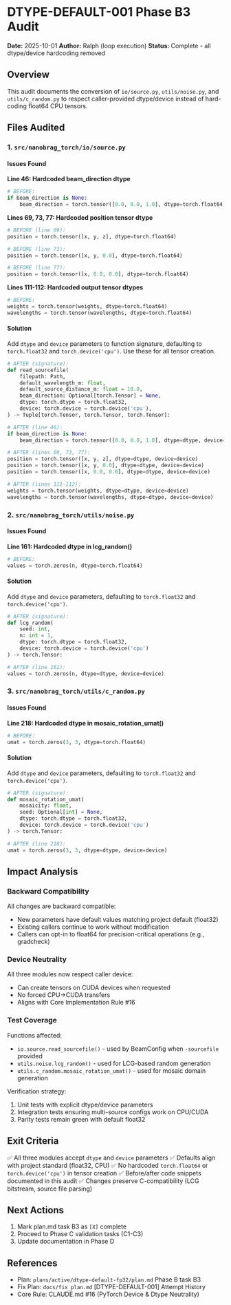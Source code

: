 # DTYPE-DEFAULT-001 Phase B3 Audit

**Date:** 2025-10-01
**Author:** Ralph (loop execution)
**Status:** Complete - all dtype/device hardcoding removed

## Overview

This audit documents the conversion of `io/source.py`, `utils/noise.py`, and `utils/c_random.py` to respect caller-provided dtype/device instead of hard-coding float64 CPU tensors.

## Files Audited

### 1. `src/nanobrag_torch/io/source.py`

#### Issues Found

**Line 46: Hardcoded beam_direction dtype**
```python
# BEFORE:
if beam_direction is None:
    beam_direction = torch.tensor([0.0, 0.0, 1.0], dtype=torch.float64)
```

**Lines 69, 73, 77: Hardcoded position tensor dtype**
```python
# BEFORE (line 69):
position = torch.tensor([x, y, z], dtype=torch.float64)

# BEFORE (line 73):
position = torch.tensor([x, y, 0.0], dtype=torch.float64)

# BEFORE (line 77):
position = torch.tensor([x, 0.0, 0.0], dtype=torch.float64)
```

**Lines 111-112: Hardcoded output tensor dtypes**
```python
# BEFORE:
weights = torch.tensor(weights, dtype=torch.float64)
wavelengths = torch.tensor(wavelengths, dtype=torch.float64)
```

#### Solution

Add `dtype` and `device` parameters to function signature, defaulting to `torch.float32` and `torch.device('cpu')`. Use these for all tensor creation.

```python
# AFTER (signature):
def read_sourcefile(
    filepath: Path,
    default_wavelength_m: float,
    default_source_distance_m: float = 10.0,
    beam_direction: Optional[torch.Tensor] = None,
    dtype: torch.dtype = torch.float32,
    device: torch.device = torch.device('cpu'),
) -> Tuple[torch.Tensor, torch.Tensor, torch.Tensor]:
```

```python
# AFTER (line 46):
if beam_direction is None:
    beam_direction = torch.tensor([0.0, 0.0, 1.0], dtype=dtype, device=device)
```

```python
# AFTER (lines 69, 73, 77):
position = torch.tensor([x, y, z], dtype=dtype, device=device)
position = torch.tensor([x, y, 0.0], dtype=dtype, device=device)
position = torch.tensor([x, 0.0, 0.0], dtype=dtype, device=device)
```

```python
# AFTER (lines 111-112):
weights = torch.tensor(weights, dtype=dtype, device=device)
wavelengths = torch.tensor(wavelengths, dtype=dtype, device=device)
```

### 2. `src/nanobrag_torch/utils/noise.py`

#### Issues Found

**Line 161: Hardcoded dtype in lcg_random()**
```python
# BEFORE:
values = torch.zeros(n, dtype=torch.float64)
```

#### Solution

Add `dtype` and `device` parameters, defaulting to `torch.float32` and `torch.device('cpu')`.

```python
# AFTER (signature):
def lcg_random(
    seed: int,
    n: int = 1,
    dtype: torch.dtype = torch.float32,
    device: torch.device = torch.device('cpu')
) -> torch.Tensor:
```

```python
# AFTER (line 161):
values = torch.zeros(n, dtype=dtype, device=device)
```

### 3. `src/nanobrag_torch/utils/c_random.py`

#### Issues Found

**Line 218: Hardcoded dtype in mosaic_rotation_umat()**
```python
# BEFORE:
umat = torch.zeros(3, 3, dtype=torch.float64)
```

#### Solution

Add `dtype` and `device` parameters, defaulting to `torch.float32` and `torch.device('cpu')`.

```python
# AFTER (signature):
def mosaic_rotation_umat(
    mosaicity: float,
    seed: Optional[int] = None,
    dtype: torch.dtype = torch.float32,
    device: torch.device = torch.device('cpu')
) -> torch.Tensor:
```

```python
# AFTER (line 218):
umat = torch.zeros(3, 3, dtype=dtype, device=device)
```

## Impact Analysis

### Backward Compatibility

All changes are backward compatible:
- New parameters have default values matching project default (float32)
- Existing callers continue to work without modification
- Callers can opt-in to float64 for precision-critical operations (e.g., gradcheck)

### Device Neutrality

All three modules now respect caller device:
- Can create tensors on CUDA devices when requested
- No forced CPU→CUDA transfers
- Aligns with Core Implementation Rule #16

### Test Coverage

Functions affected:
- `io.source.read_sourcefile()` - used by BeamConfig when `-sourcefile` provided
- `utils.noise.lcg_random()` - used for LCG-based random generation
- `utils.c_random.mosaic_rotation_umat()` - used for mosaic domain generation

Verification strategy:
1. Unit tests with explicit dtype/device parameters
2. Integration tests ensuring multi-source configs work on CPU/CUDA
3. Parity tests remain green with default float32

## Exit Criteria

✅ All three modules accept `dtype` and `device` parameters
✅ Defaults align with project standard (float32, CPU)
✅ No hardcoded `torch.float64` or `torch.device('cpu')` in tensor creation
✅ Before/after code snippets documented in this audit
✅ Changes preserve C-compatibility (LCG bitstream, source file parsing)

## Next Actions

1. Mark plan.md task B3 as `[X]` complete
2. Proceed to Phase C validation tasks (C1-C3)
3. Update documentation in Phase D

## References

- Plan: `plans/active/dtype-default-fp32/plan.md` Phase B task B3
- Fix Plan: `docs/fix_plan.md` [DTYPE-DEFAULT-001] Attempt History
- Core Rule: CLAUDE.md #16 (PyTorch Device & Dtype Neutrality)
